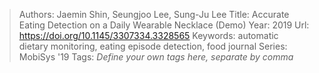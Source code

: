 > Authors: Jaemin Shin, Seungjoo Lee, Sung-Ju Lee
> Title: Accurate Eating Detection on a Daily Wearable Necklace (Demo)
> Year: 2019
> Url: https://doi.org/10.1145/3307334.3328565
> Keywords: automatic dietary monitoring, eating episode detection, food journal
> Series: MobiSys '19
> Tags: *Define your own tags here, separate by comma*